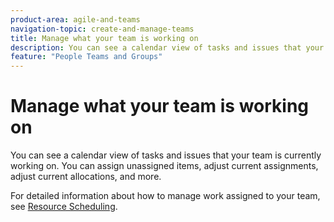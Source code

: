 ```yaml
---
product-area: agile-and-teams
navigation-topic: create-and-manage-teams
title: Manage what your team is working on
description: You can see a calendar view of tasks and issues that your team is currently working on. You can assign unassigned items, adjust current assignments, adjust current allocations, and more.
feature: "People Teams and Groups"
---
```


# Manage what your team is working on

You can see a calendar view of tasks and issues that your team is currently working on. You can assign unassigned items, adjust current assignments, adjust current allocations, and more.

For detailed information about how to manage work assigned to your team, see [Resource Scheduling](../../resource-mgmt/resource-scheduling/resource-scheduling-overview.md).
